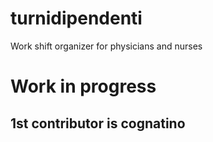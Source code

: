 # turnidipendenti
Work shift organizer for physicians and nurses

# Work in progress

## 1st contributor is cognatino 
